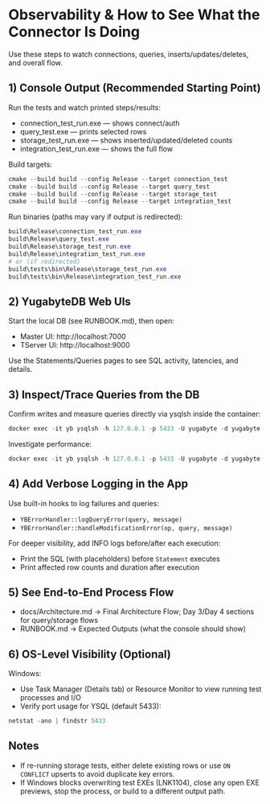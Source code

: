 # Observability & How to See What the Connector Is Doing

Use these steps to watch connections, queries, inserts/updates/deletes, and overall flow.

## 1) Console Output (Recommended Starting Point)
Run the tests and watch printed steps/results:

- connection_test_run.exe — shows connect/auth
- query_test.exe — prints selected rows
- storage_test_run.exe — shows inserted/updated/deleted counts
- integration_test_run.exe — shows the full flow

Build targets:
```powershell
cmake --build build --config Release --target connection_test
cmake --build build --config Release --target query_test
cmake --build build --config Release --target storage_test
cmake --build build --config Release --target integration_test
```
Run binaries (paths may vary if output is redirected):
```powershell
build\Release\connection_test_run.exe
build\Release\query_test.exe
build\Release\storage_test_run.exe
build\Release\integration_test_run.exe
# or (if redirected)
build\tests\bin\Release\storage_test_run.exe
build\tests\bin\Release\integration_test_run.exe
```

## 2) YugabyteDB Web UIs
Start the local DB (see RUNBOOK.md), then open:
- Master UI: http://localhost:7000
- TServer UI: http://localhost:9000

Use the Statements/Queries pages to see SQL activity, latencies, and details.

## 3) Inspect/Trace Queries from the DB
Confirm writes and measure queries directly via ysqlsh inside the container:
```powershell
docker exec -it yb ysqlsh -h 127.0.0.1 -p 5433 -U yugabyte -d yugabyte -c "select * from employees_store;"
```
Investigate performance:
```powershell
docker exec -it yb ysqlsh -h 127.0.0.1 -p 5433 -U yugabyte -d yugabyte -c "EXPLAIN ANALYZE select * from employees_store;"
```

## 4) Add Verbose Logging in the App
Use built-in hooks to log failures and queries:
- `YBErrorHandler::logQueryError(query, message)`
- `YBErrorHandler::handleModificationError(op, query, message)`

For deeper visibility, add INFO logs before/after each execution:
- Print the SQL (with placeholders) before `Statement` executes
- Print affected row counts and duration after execution

## 5) See End-to-End Process Flow
- docs/Architecture.md → Final Architecture Flow; Day 3/Day 4 sections for query/storage flows
- RUNBOOK.md → Expected Outputs (what the console should show)

## 6) OS-Level Visibility (Optional)
Windows:
- Use Task Manager (Details tab) or Resource Monitor to view running test processes and I/O
- Verify port usage for YSQL (default 5433):
```powershell
netstat -ano | findstr 5433
```

## Notes
- If re-running storage tests, either delete existing rows or use `ON CONFLICT` upserts to avoid duplicate key errors.
- If Windows blocks overwriting test EXEs (LNK1104), close any open EXE previews, stop the process, or build to a different output path.
